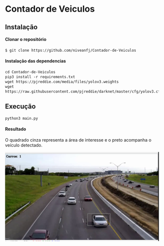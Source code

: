 # Contador de Veiculos
 
## Instalação
#### Clonar o repositório
    $ git clone https://github.com/niveanfj/Contador-de-Veiculos
#### Instalação das dependencias
    cd Contador-de-Veiculos
    pip3 install -r requirements.txt
    wget https://pjreddie.com/media/files/yolov3.weights
    wget https://raw.githubusercontent.com/pjreddie/darknet/master/cfg/yolov3.cfg
## Execução
    python3 main.py
#### Resultado
O quadrado cinza representa a área de interesse e o preto acompanha o veículo detectado.

   ![alt text](https://github.com/niveanfj/Contador-de-Veiculos/blob/main/Resultado.png)
   
